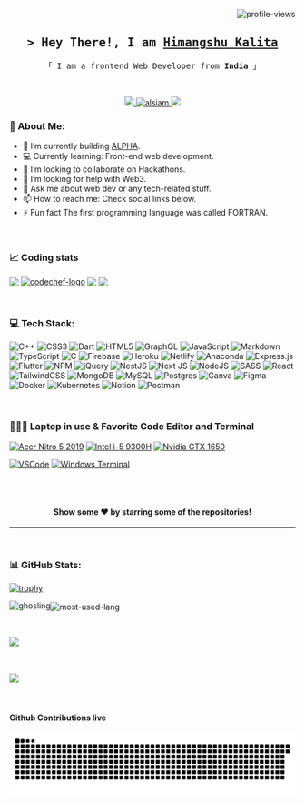 <p align="right"> <img src="https://komarev.com/ghpvc/?username=himangskalita&label=Views&color=blue&style=plastic&style=for-the-badge" alt="profile-views" /> </p>


<!-- Intro  -->
<h2 align="center">
        <samp>&gt; Hey There!, I am
                <b><a target="_blank" href="#">Himangshu Kalita</a></b>
        </samp>
</h2>


<p align="center"> 
  <samp>
    「 I am a frontend Web Developer from <b>India</b> 」
    <br>
  </samp>
</p>

<br/>

<p align="center">

<!--
 <a href="https://alsiam.com" target="blank">
  <img src="https://img.shields.io/badge/Website-DC143C?style=for-the-badge&logo=medium&logoColor=white" alt="alsiam" />
 </a>
-->
 <a href="mailto:officalghosling@gmail.com" target="_blank">
  <img src="https://img.shields.io/badge/Gmail-D14836?style=for-the-badge&logo=gmail&logoColor=white"/>
 </a>
 <a href="https://linkedin.com/in/himangskalita" target="_blank">
  <img src="https://img.shields.io/badge/LinkedIn-0077B5?style=for-the-badge&logo=linkedin&logoColor=white" alt="alsiam"/>
 </a>
 <!-- <a href="https://dev.to/alsiam" target="_blank">
  <img src="https://img.shields.io/badge/dev.to-0A0A0A?style=for-the-badge&logo=dev.to&logoColor=white" alt="alsiam" />
 </a> -->
 <a href="https://twitter.com/himangskalita" target="_blank">
  <img src="https://img.shields.io/badge/Twitter-1DA1F2?style=for-the-badge&logo=twitter&logoColor=white" />
 </a>
 <!-- <a href="https://instagram.com/himangskalita" target="_blank">
  <img src="https://img.shields.io/badge/Instagram-fe4164?style=for-the-badge&logo=instagram&logoColor=white" alt="alsiam" />
 </a>  -->
 <!-- <a href="https://facebook.com/himangskalita" target="_blank">
  <img src="https://img.shields.io/badge/Facebook-20BEFF?&style=for-the-badge&logo=facebook&logoColor=white" alt="alsiam"  />
  </a>  -->
   <!-- <a href="(https://youtube.com/" target="_blank">
  <img src="https://img.shields.io/badge/YouTube-FF0000?style=for-the-badge&logo=youtube&logoColor=white" alt="alsiam"  />
  </a>  -->
</p>

<!-- [![Gmail](https://img.shields.io/badge/Gmail-D14836?style=for-the-badge&logo=gmail&logoColor=white)](mailto:officalghosling@gmail.com) 
[![LinkedIn](https://img.shields.io/badge/LinkedIn-0077B5?style=for-the-badge&logo=linkedin&logoColor=white)](https://www.linkedin.com/in/himangskalita)
[![Twitter](https://img.shields.io/badge/Twitter-1DA1F2?style=for-the-badge&logo=twitter&logoColor=white)](https://twitter.com/himangskalita)
[![YouTube](https://img.shields.io/badge/YouTube-FF0000?style=for-the-badge&logo=youtube&logoColor=white)](https://youtube.com/) -->

<!--
<h1 align="center">Hi <img src="https://raw.githubusercontent.com/nixin72/nixin72/master/wave.gif" 
         alt="Waving hand animated gif"
         height="45"
         width="45" />, I'm Himangshu Kalita</h1>
<h3 align="center">A Frontend-End Web Developer from India</h3>
-->

### 💫 About Me:
- 🔭 I’m currently building [ALPHA](https://github.com/himangsKalita/alpha-placement-website).
- 💻 Currently learning: Front-end web development.
- 👯 I’m looking to collaborate on Hackathons.
- 🤔 I’m looking for help with Web3.
- 💬 Ask me about web dev or any tech-related stuff.
- 📫 How to reach me: Check social links below.
- ⚡ Fun fact The first programming language was called FORTRAN.

<br/>


### 📈 Coding stats
<p align="left">
<a href="https://leetcode.com/Himangskalita/" target="blank"><img align="center" src="https://img.shields.io/badge/-LeetCode-FFA116?style=for-the-badge&logo=LeetCode&logoColor=black"/></a>
<a href="https://www.codechef.com/users/himangskalita" target="blank"><img align="center" src="https://img.shields.io/badge/Codechef-%23B92B27.svg?&style=for-the-badge&logo=Codechef&logoColor=white" alt="codechef-logo"/></a>
<a href="https://codeforces.com/profile/ghosling" target="blank"><img align="center" src="https://img.shields.io/badge/Codeforces-445f9d?style=for-the-badge&logo=Codeforces&logoColor=white" /></a>
<a href="https://www.hackerrank.com/HimangsKalita" target="blank"><img align="center" src="https://img.shields.io/badge/-Hackerrank-2EC866?style=for-the-badge&logo=HackerRank&logoColor=white" /></a>
</p>
&nbsp;

### 💻 Tech Stack:
![C++](https://img.shields.io/badge/c++-%2300599C.svg?style=for-the-badge&logo=c%2B%2B&logoColor=white) ![CSS3](https://img.shields.io/badge/css3-%231572B6.svg?style=for-the-badge&logo=css3&logoColor=white) ![Dart](https://img.shields.io/badge/dart-%230175C2.svg?style=for-the-badge&logo=dart&logoColor=white) ![HTML5](https://img.shields.io/badge/html5-%23E34F26.svg?style=for-the-badge&logo=html5&logoColor=white) ![GraphQL](https://img.shields.io/badge/-GraphQL-E10098?style=for-the-badge&logo=graphql&logoColor=white) ![JavaScript](https://img.shields.io/badge/javascript-%23323330.svg?style=for-the-badge&logo=javascript&logoColor=%23F7DF1E) ![Markdown](https://img.shields.io/badge/markdown-%23000000.svg?style=for-the-badge&logo=markdown&logoColor=white) ![TypeScript](https://img.shields.io/badge/typescript-%23007ACC.svg?style=for-the-badge&logo=typescript&logoColor=white) ![C](https://img.shields.io/badge/c-%2300599C.svg?style=for-the-badge&logo=c&logoColor=white) ![Firebase](https://img.shields.io/badge/firebase-%23039BE5.svg?style=for-the-badge&logo=firebase) ![Heroku](https://img.shields.io/badge/heroku-%23430098.svg?style=for-the-badge&logo=heroku&logoColor=white) ![Netlify](https://img.shields.io/badge/netlify-%23000000.svg?style=for-the-badge&logo=netlify&logoColor=#00C7B7) ![Anaconda](https://img.shields.io/badge/Anaconda-%2344A833.svg?style=for-the-badge&logo=anaconda&logoColor=white) ![Express.js](https://img.shields.io/badge/express.js-%23404d59.svg?style=for-the-badge&logo=express&logoColor=%2361DAFB) ![Flutter](https://img.shields.io/badge/Flutter-%2302569B.svg?style=for-the-badge&logo=Flutter&logoColor=white) ![NPM](https://img.shields.io/badge/NPM-%23000000.svg?style=for-the-badge&logo=npm&logoColor=white) ![jQuery](https://img.shields.io/badge/jquery-%230769AD.svg?style=for-the-badge&logo=jquery&logoColor=white) ![NestJS](https://img.shields.io/badge/nestjs-%23E0234E.svg?style=for-the-badge&logo=nestjs&logoColor=white) ![Next JS](https://img.shields.io/badge/Next-black?style=for-the-badge&logo=next.js&logoColor=white) ![NodeJS](https://img.shields.io/badge/node.js-6DA55F?style=for-the-badge&logo=node.js&logoColor=white) ![SASS](https://img.shields.io/badge/SASS-hotpink.svg?style=for-the-badge&logo=SASS&logoColor=white) ![React](https://img.shields.io/badge/react-%2320232a.svg?style=for-the-badge&logo=react&logoColor=%2361DAFB) ![TailwindCSS](https://img.shields.io/badge/tailwindcss-%2338B2AC.svg?style=for-the-badge&logo=tailwind-css&logoColor=white) ![MongoDB](https://img.shields.io/badge/MongoDB-%234ea94b.svg?style=for-the-badge&logo=mongodb&logoColor=white) ![MySQL](https://img.shields.io/badge/mysql-%2300f.svg?style=for-the-badge&logo=mysql&logoColor=white) ![Postgres](https://img.shields.io/badge/postgres-%23316192.svg?style=for-the-badge&logo=postgresql&logoColor=white) ![Canva](https://img.shields.io/badge/Canva-%2300C4CC.svg?style=for-the-badge&logo=Canva&logoColor=white) 	![Figma](https://img.shields.io/badge/figma-%23F24E1E.svg?style=for-the-badge&logo=figma&logoColor=white) ![Docker](https://img.shields.io/badge/docker-%230db7ed.svg?style=for-the-badge&logo=docker&logoColor=white) ![Kubernetes](https://img.shields.io/badge/kubernetes-%23326ce5.svg?style=for-the-badge&logo=kubernetes&logoColor=white) ![Notion](https://img.shields.io/badge/Notion-%23000000.svg?style=for-the-badge&logo=notion&logoColor=white) ![Postman](https://img.shields.io/badge/Postman-FF6C37?style=for-the-badge&logo=postman&logoColor=white)

&nbsp;

### 👨🏻‍💻 Laptop in use & Favorite Code Editor and Terminal
[![Acer Nitro 5 2019](https://img.shields.io/badge/Windows-acer_nitro_5_2019-0078D6?style=for-the-badge&logo=windows&logoColor=white)](https://www.acer.com/ca-en/laptops/nitro/nitro-5/pdp/NH.Q59AA.002)
[![Intel i-5 9300H](https://img.shields.io/badge/Intel-Core_i5_9th-0071C5?style=for-the-badge&logo=intel&logoColor=white)](https://ark.intel.com/content/www/us/en/ark/products/191075/intel-core-i59300h-processor-8m-cache-up-to-4-10-ghz.html)
[![Nvidia GTX 1650](https://img.shields.io/badge/NVIDIA-GTX1650-76B900?style=for-the-badge&logo=nvidia&logoColor=white)](https://www.nvidia.com/en-eu/geforce/gaming-laptops/gtx-1650/)

[![VSCode](https://img.shields.io/badge/Visual%20Studio%20Code-0078d7.svg?style=for-the-badge&logo=visual-studio-code&logoColor=white)](https://code.visualstudio.com/)
[![Windows Terminal](https://img.shields.io/badge/windows%20terminal-4D4D4D?style=for-the-badge&logo=windows%20terminal&logoColor=white)](https://github.com/microsoft/terminal)

<br/>

<!-- ### 🛠️ Top Open Source -
[![Web Projects](https://github-readme-stats.vercel.app/api/pin/?username=alsiam&repo=web-projects&border_color=7F3FBF&bg_color=0D1117&title_color=C9D1D9&text_color=8B949E&icon_color=7F3FBF)](https://github.com/alsiam/web-projects)
[![Al Folio](https://github-readme-stats.vercel.app/api/pin/?username=alsiam&repo=al-folio&border_color=7F3FBF&bg_color=0D1117&title_color=C9D1D9&text_color=8B949E&icon_color=7F3FBF)](https://github.com/alsiam/al-folio)
[![Al Siam Readme](https://github-readme-stats.vercel.app/api/pin/?username=alsiam&repo=alsiam&border_color=7F3FBF&bg_color=0D1117&title_color=C9D1D9&text_color=8B949E&icon_color=7F3FBF)](https://github.com/alsiam/alsiam)
[![Al Siam Teminal](https://github-readme-stats.vercel.app/api/pin/?username=alsiam&repo=alsiam.github.io&border_color=7F3FBF&bg_color=0D1117&title_color=C9D1D9&text_color=8B949E&icon_color=7F3FBF)](https://github.com/alsiam/alsiam.github.io)

<p align="left">
  <a href="https://github.com/himangskalita?tab=repositories" target="_blank"><img alt="All Repositories" title="All Repositories" src="https://img.shields.io/badge/-All%20Repos-2962FF?style=for-the-badge&logo=koding&logoColor=white"/></a>
</p> -->

<br/>

<div align="center">

#### Show some ❤️ by starring some of the repositories!

</div>

<hr/>
<br/>

### 📊 GitHub Stats:
<p> <a href="https://github.com/ryo-ma/github-profile-trophy"><img width=700px src="https://github-profile-trophy.vercel.app/?username=himangskalita" alt="trophy" /></a> </p>
<p><img align="left" src="https://github-readme-stats.vercel.app/api?username=himangskalita&show_icons=true&locale=en" alt="ghosling" /></p>
<div align="left"><p><img align="center" src="https://github-readme-stats.vercel.app/api/top-langs/?username=himangskalita" alt="most-used-lang" /></p></div>
&nbsp;
 
<img src="https://github-readme-activity-graph.cyclic.app/graph?username=Ashutosh00710&theme=vue&hide_border=false&area=true" height="300" width="auto"></img>
</div>

&nbsp;

<img src="https://github-profile-summary-cards.vercel.app/api/cards/profile-details?username=himangskalita&theme=github" height="250" width="auto"></img>

&nbsp;

#### Github Contributions live
<p align="left">
  <img src="https://github.com/himangskalita/himangskalita/raw/output/github-contribution-grid-snake.svg" alt="snake"></center>
</p>

&nbsp;
